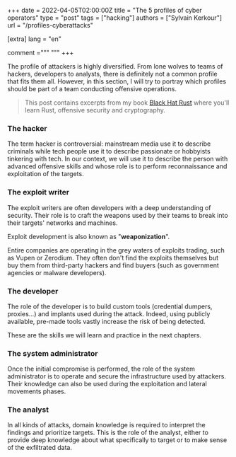 +++
date = 2022-04-05T02:00:00Z
title = "The 5 profiles of cyber operators"
type = "post"
tags = ["hacking"]
authors = ["Sylvain Kerkour"]
url = "/profiles-cyberattacks"

[extra]
lang = "en"

comment ="""
"""
+++



The profile of attackers is highly diversified. From lone wolves to teams of hackers, developers to analysts, there is definitely not a common profile that fits them all. However, in this section, I will try to portray which profiles should be part of a team conducting offensive operations.


> This post contains excerpts from my book [Black Hat Rust](https://kerkour.com/black-hat-rust) where you'll learn Rust, offensive security and cryptography.



### The hacker

The term hacker is controversial: mainstream media use it to describe criminals while tech people use it to describe passionate or hobbyists tinkering with tech. In our context, we will use it to describe the person with advanced offensive skills and whose role is to perform reconnaissance and exploitation of the targets.


### The exploit writer

The exploit writers are often developers with a deep understanding of security. Their role is to craft the weapons used by their teams to break into their targets' networks and machines.

Exploit development is also known as "**weaponization**".

Entire companies are operating in the grey waters of exploits trading, such as Vupen or Zerodium. They often don't find the exploits themselves but buy them from third-party hackers and find buyers (such as government agencies or malware developers).


### The developer

The role of the developer is to build custom tools (credential dumpers, proxies...) and implants used during the attack. Indeed, using publicly available, pre-made tools vastly increase the risk of being detected.

These are the skills we will learn and practice in the next chapters.


### The system administrator

Once the initial compromise is performed, the role of the system administrator is to operate and secure the infrastructure used by attackers. Their knowledge can also be used during the exploitation and lateral movements phases.


### The analyst

In all kinds of attacks, domain knowledge is required to interpret the findings and prioritize targets. This is the role of the analyst, either to provide deep knowledge about what specifically to target or to make sense of the exfiltrated data.

